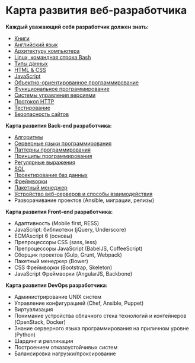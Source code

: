# Карта развития веб-разработчика

**Каждый уважающий себя разработчик должен знать:**
- [Книги](sections/books.md)
- [Английский язык](sections/english.md)
- [Архитектуру компьютера](sections/architecture.md)
- [Linux, командная строка Bash](sections/linux.md)
- [Типы данных](sections/data_types.md)
- [HTML & CSS](sections/html-css.md)
- [JavaScript](sections/javascript.md)
- [Объектно-ориентированное программирование](sections/oop.md)
- [Функциональное программирование](sections/functional_programming.md)
- [Системы управления версиями](sections/vcs.md)
- [Протокол HTTP](sections/http.md)
- [Тестирование](sections/test.md)
- [Безопасность сайтов](sections/security.md)

**Карта развития Back-end разработчика:**
- [Алгоритмы](sections/algorithms.md)
- [Серверные языки программирования](sections/server-side.md)
- [Паттерны программирования](sections/patterns.md)
- [Принципы программирования](sections/principles.md)
- [Регулярные выражения](sections/regular-expressions.md)
- [SQL](sections/sql.md)
- [Проектирование баз данных](sections/design_database.md)
- [Фреймворки](sections/frameworks.md)
- [Пакетный менеджер](sections/dependency-manager.md)
- [Устройство веб-серверов и способы взаимодействия](webserver.md)
- Разворачивание проектов (Ansible, миграции, релизы)

**Карта развития Front-end разработчика:**
- Адаптивность (Mobile first, RESS)
- JavaScript: библиотеки (jQuery, Underscore)
- ECMAscript 6 (основы)
- Препроцессоры CSS (sass, less)
- Препроцессоры JavaScript (BabelJS, CoffeeScript)
- Сборщик проектов (Gulp, Grunt, Webpack)
- Пакетный менеджер (Bower)
- CSS Фреймворки (Bootstrap, Skeleton)
- JavaScript Фреймворки (AngularJS, Backbone)

**Карта развития DevOps разработчика:**
- Администрирование UNIX систем
- Управление конфигурацией (Chef, Ansible, Puppet)
- Виртуализация
- Понимание устройства облачного стека технологий и контейнеров (OpenStack, Docker)
- Знание серверного языка программирования на приличном уровне (Python)
- Шардинг и репликация
- Построением отказоустойчивых систем
- Балансировка нагрузки/проксирование
